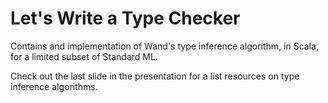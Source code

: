 # Let's Write a Type Checker

Contains and implementation of Wand's type inference algorithm, in Scala, for a limited subset of Standard ML.

Check out the last slide in the presentation for a list resources on type inference algorithms.
